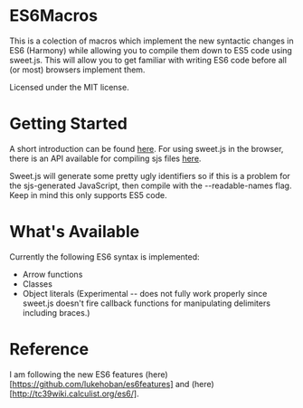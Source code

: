 ES6Macros
=========
This is a colection of macros which implement the new syntactic changes in ES6 (Harmony) while allowing you to compile them down to ES5 code using sweet.js. This will allow you to get familiar with writing ES6 code before all (or most) browsers implement them.

Licensed under the MIT license.

Getting Started
===============
A short introduction can be found [here](http://sweetjs.org/doc/main/sweet.html#introduction). For using sweet.js in the browser, there is an API available for compiling sjs files [here](http://sweetjs.org/doc/main/sweet.html#how-do-i-run-sweet.js-in-the-browser).

Sweet.js will generate some pretty ugly identifiers so if this is a problem for the sjs-generated JavaScript, then compile with the --readable-names flag. Keep in mind this only supports ES5 code.

What's Available
===============
Currently the following ES6 syntax is implemented:
- Arrow functions
- Classes
- Object literals (Experimental -- does not fully work properly since sweet.js doesn't fire callback functions for manipulating delimiters including braces.)

Reference
=========
I am following the new ES6 features (here)[https://github.com/lukehoban/es6features] and (here)[http://tc39wiki.calculist.org/es6/].
